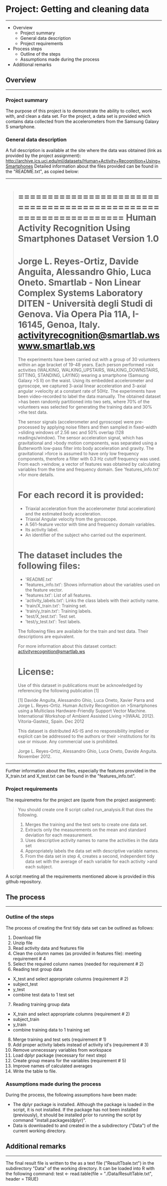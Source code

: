 # Project: Getting and cleaning data
---
* Overview
  + Project summary
  + General data description
  + Project requirements
* Process steps
  + Outline of the steps
  + Assumptions made during the process
* Additional remarks


## Overview
***
### Project summary
The purpose of this project is to demonstrate the ability to collect, work with, and clean a data set.
For the project, a data set is provided which contains data collected from the accelerometers from the Samsung
Galaxy S smartphone.

### General data description
A full description is available at the site where the data was obtained (link as provided by the project assignment):
http://archive.ics.uci.edu/ml/datasets/Human+Activity+Recognition+Using+Smartphones
Detailed information about the files provided can be found in the "README.txt", as copied below:

***
>==================================================================
>Human Activity Recognition Using Smartphones Dataset
>Version 1.0
>==================================================================
>Jorge L. Reyes-Ortiz, Davide Anguita, Alessandro Ghio, Luca Oneto.
>Smartlab - Non Linear Complex Systems Laboratory
>DITEN - Università degli Studi di Genova.
>Via Opera Pia 11A, I-16145, Genoa, Italy.
>activityrecognition@smartlab.ws
>www.smartlab.ws
>==================================================================
>
>The experiments have been carried out with a group of 30 volunteers within an age bracket of 19-48 years. Each person performed >six activities (WALKING, WALKING_UPSTAIRS, WALKING_DOWNSTAIRS, SITTING, STANDING, LAYING) wearing a smartphone (Samsung Galaxy >S II) on the waist. Using its embedded accelerometer and gyroscope, we captured 3-axial linear acceleration and 3-axial angular >velocity at a constant rate of 50Hz. The experiments have been video-recorded to label the data manually. The obtained dataset >has been randomly partitioned into two sets, where 70% of the volunteers was selected for generating the training data and 30% >the test data.
>
>The sensor signals (accelerometer and gyroscope) were pre-processed by applying noise filters and then sampled in fixed-width >sliding windows of 2.56 sec and 50% overlap (128 readings/window). The sensor acceleration signal, which has gravitational and >body motion components, was separated using a Butterworth low-pass filter into body acceleration and gravity. The gravitational >force is assumed to have only low frequency components, therefore a filter with 0.3 Hz cutoff frequency was used. From each >window, a vector of features was obtained by calculating variables from the time and frequency domain. See 'features_info.txt' >for more details. 
>
>For each record it is provided:
>======================================
>
>- Triaxial acceleration from the accelerometer (total acceleration) and the estimated body acceleration.
>- Triaxial Angular velocity from the gyroscope. 
>- A 561-feature vector with time and frequency domain variables. 
>- Its activity label. 
>- An identifier of the subject who carried out the experiment.
>
>The dataset includes the following files:
>=========================================
>
>- 'README.txt'
>- 'features_info.txt': Shows information about the variables used on the feature vector.
>- 'features.txt': List of all features.
>- 'activity_labels.txt': Links the class labels with their activity name.
>- 'train/X_train.txt': Training set.
>- 'train/y_train.txt': Training labels.
>- 'test/X_test.txt': Test set.
>- 'test/y_test.txt': Test labels.
>
>The following files are available for the train and test data. Their descriptions are equivalent. 
>
>For more information about this dataset contact: activityrecognition@smartlab.ws
>
>License:
>========
>Use of this dataset in publications must be acknowledged by referencing the following publication [1] 
>
>[1] Davide Anguita, Alessandro Ghio, Luca Oneto, Xavier Parra and Jorge L. Reyes-Ortiz. Human Activity Recognition on >Smartphones using a Multiclass Hardware-Friendly Support Vector Machine. International Workshop of Ambient Assisted Living >(IWAAL 2012). Vitoria-Gasteiz, Spain. Dec 2012
>
>This dataset is distributed AS-IS and no responsibility implied or explicit can be addressed to the authors or their >institutions for its use or misuse. Any commercial use is prohibited.
>
>Jorge L. Reyes-Ortiz, Alessandro Ghio, Luca Oneto, Davide Anguita. November 2012.

***
Further information about the files, especially the features provided in the X_train.txt and X_test.txt can be found in the "features_info.txt".

### Project requirements
The requiremetns for the project are (quote from the project assignment):

>You should create one R script called run_analysis.R that does the following.
>1. Merges the training and the test sets to create one data set.
>2. Extracts only the measurements on the mean and standard deviation for each measurement.
>3. Uses descriptive activity names to name the activities in the data set
>4. Appropriately labels the data set with descriptive variable names.
>5. From the data set in step 4, creates a second, independent tidy data set with the average of each variable for each activity >and each subject.

A script meeting all the requirements mentioned above is provided in this github repository.

## The process
***
### Outline of the steps
The process of creating the first tidy data set can be outlined as follows:
1. Download file
2. Unzip file
3. Read activity data and features file
4. Clean the column names (as provided in features file): meeting requirement # 4
5. Select the required column names (needed for requirement # 2)
6. Reading test group data
  + X_test and select appropriate columns (requirement # 2)
  + subject_test
  + y_test
  + combine test data to 1 test set
7. Reading training group data
  + X_train and select appropriate columns (requirement # 2)
  + subject_train
  + y_train
  + combine training data to 1 training set
8. Merge training and test sets (requirement # 1)
9. Add proper activity labels instead of activity id's (requirement # 3)
10. Remove unnecessary variables from workspace
11. Load dplyr package (necessary for next step)
12. Create group means for the variables (requirement # 5)
13. Improve names of calculated averages
14. Write the table to file.

###  Assumptions made during the process
During the process, the following assumptions have been made:
* The dplyr package is installed. Although the package is loaded in the script, it is not installed. If the package has not been installed (previously), it should be installed prior to running the script by command "install.packages(dplyr)".
* Data is downloaded to and created in the a subdirectory ("Data") of the current working directory.


## Additional remarks
***
The final result file is written to the as a text file ("ResultTbale.txt") in the subdirectory "Data" of the working directory. It can be loaded into R with the following command:
test <- read.table(file = "./Data/ResultTable.txt", header = TRUE)
